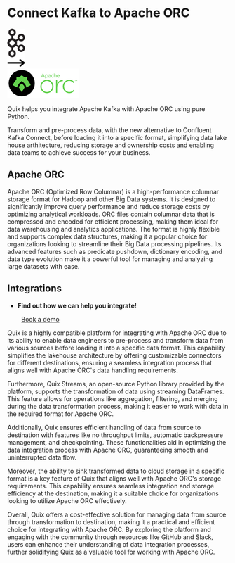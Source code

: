# Connect Kafka to Apache ORC

<div class="connect-images cards blog-grid-card" markdown>
<div>
<img src="../images/kafka_logo.png" width="40px" />
</div>
<div>
<img src="../images/arrow.svg" width="40px" />
</div>
<div>
<img src="./images/apache-orc_1.jpg" />
</div>
</div>

Quix helps you integrate Apache Kafka with Apache ORC using pure Python.

Transform and pre-process data, with the new alternative to Confluent Kafka Connect, before loading it into a specific format, simplifying data lake house arthitecture, reducing storage and ownership costs and enabling data teams to achieve success for your business.

## Apache ORC

Apache ORC (Optimized Row Columnar) is a high-performance columnar storage format for Hadoop and other Big Data systems. It is designed to significantly improve query performance and reduce storage costs by optimizing analytical workloads. ORC files contain columnar data that is compressed and encoded for efficient processing, making them ideal for data warehousing and analytics applications. The format is highly flexible and supports complex data structures, making it a popular choice for organizations looking to streamline their Big Data processing pipelines. Its advanced features such as predicate pushdown, dictionary encoding, and data type evolution make it a powerful tool for managing and analyzing large datasets with ease.

## Integrations

<div class="grid cards" markdown>

- __Find out how we can help you integrate!__

    <a class="md-button md-button--primary" href="https://share.hsforms.com/1iW0TmZzKQMChk0lxd_tGiw4yjw2?__hstc=175542013.2303933fbd746c0ac86d9ccbe9bc9100.1728383268831.1729603416735.1729620918855.31&__hssc=175542013.1.1729620918855&__hsfp=2132701734" target="_blank" style="margin:.5rem;">Book a demo</a>

</div>


Quix is a highly compatible platform for integrating with Apache ORC due to its ability to enable data engineers to pre-process and transform data from various sources before loading it into a specific data format. This capability simplifies the lakehouse architecture by offering customizable connectors for different destinations, ensuring a seamless integration process that aligns well with Apache ORC's data handling requirements.

Furthermore, Quix Streams, an open-source Python library provided by the platform, supports the transformation of data using streaming DataFrames. This feature allows for operations like aggregation, filtering, and merging during the data transformation process, making it easier to work with data in the required format for Apache ORC.

Additionally, Quix ensures efficient handling of data from source to destination with features like no throughput limits, automatic backpressure management, and checkpointing. These functionalities aid in optimizing the data integration process with Apache ORC, guaranteeing smooth and uninterrupted data flow.

Moreover, the ability to sink transformed data to cloud storage in a specific format is a key feature of Quix that aligns well with Apache ORC's storage requirements. This capability ensures seamless integration and storage efficiency at the destination, making it a suitable choice for organizations looking to utilize Apache ORC effectively.

Overall, Quix offers a cost-effective solution for managing data from source through transformation to destination, making it a practical and efficient choice for integrating with Apache ORC. By exploring the platform and engaging with the community through resources like GitHub and Slack, users can enhance their understanding of data integration processes, further solidifying Quix as a valuable tool for working with Apache ORC.

